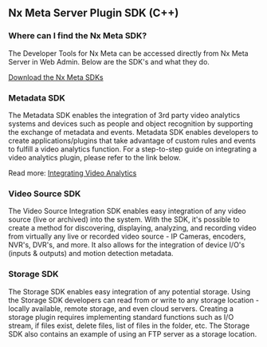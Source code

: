## Nx Meta Server Plugin SDK (C++)

### Where can I find the Nx Meta SDK?

The Developer Tools for Nx Meta can be accessed directly from Nx Meta Server in Web Admin. Below are the SDK's and what they do.

[Download the Nx Meta SDKs](https://meta.nxvms.com/download/sdk)

### Metadata SDK

The Metadata SDK enables the integration of 3rd party video analytics systems and devices such as people and object recognition by supporting the exchange of metadata and events. Metadata SDK enables developers to create applications/plugins that take advantage of custom rules and events to fulfill a video analytics function. For a step-to-step guide on integrating a video analytics plugin, please refer to the link below.

Read more: [Integrating Video Analytics](https://meta.nxvms.com/docs/developers/knowledgebase/195)

### Video Source SDK

The Video Source Integration SDK enables easy integration of any video source (live or archived) into the system. With the SDK, it's possible to create a method for discovering, displaying, analyzing, and recording video from virtually any live or recorded video source - IP Cameras, encoders, NVR's, DVR's, and more. It also allows for the integration of device I/O's (inputs & outputs) and motion detection metadata.

### Storage SDK

The Storage SDK enables easy integration of any potential storage. Using the Storage SDK developers can read from or write to any storage location - locally available, remote storage, and even cloud servers. Creating a storage plugin requires implementing standard functions such as I/O stream, if files exist, delete files, list of files in the folder, etc. The Storage SDK also contains an example of using an FTP server as a storage location.
